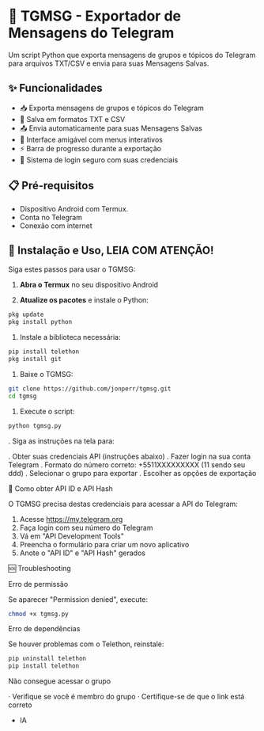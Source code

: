 # 🔐 TGMSG - Exportador de Mensagens do Telegram

Um script Python que exporta mensagens de grupos e tópicos do Telegram para arquivos TXT/CSV e envia para suas Mensagens Salvas.

## ✨ Funcionalidades

- 📥 Exporta mensagens de grupos e tópicos do Telegram
- 💾 Salva em formatos TXT e CSV
- 📤 Envia automaticamente para suas Mensagens Salvas
- 🎯 Interface amigável com menus interativos
- ⚡ Barra de progresso durante a exportação
- 🔐 Sistema de login seguro com suas credenciais

## 📋 Pré-requisitos

- Dispositivo Android com Termux.
- Conta no Telegram
- Conexão com internet

## 🚀 Instalação e Uso, LEIA COM ATENÇÃO!

Siga estes passos para usar o TGMSG:

1. **Abra o Termux** no seu dispositivo Android

2. **Atualize os pacotes** e instale o Python:
```bash
pkg update
pkg install python
```

1. Instale a biblioteca necessária:

```bash
pip install telethon
pkg install git
```

1. Baixe o TGMSG:

```bash
git clone https://github.com/jonperr/tgmsg.git
cd tgmsg
```

1. Execute o script:

```bash
python tgmsg.py
```

. Siga as instruções na tela para:

. Obter suas credenciais API (instruções abaixo)
. Fazer login na sua conta Telegram
. Formato do número correto: +5511XXXXXXXXX (11 sendo seu ddd)
. Selecionar o grupo para exportar
. Escolher as opções de exportação

🔑 Como obter API ID e API Hash

O TGMSG precisa destas credenciais para acessar a API do Telegram:

1. Acesse https://my.telegram.org
2. Faça login com seu número do Telegram
3. Vá em "API Development Tools"
4. Preencha o formulário para criar um novo aplicativo
5. Anote o "API ID" e "API Hash" gerados

🆘 Troubleshooting

Erro de permissão

Se aparecer "Permission denied", execute:

```bash
chmod +x tgmsg.py
```

Erro de dependências

Se houver problemas com o Telethon, reinstale:

```bash
pip uninstall telethon
pip install telethon
```

Não consegue acessar o grupo

· Verifique se você é membro do grupo
· Certifique-se de que o link está correto


- IA
